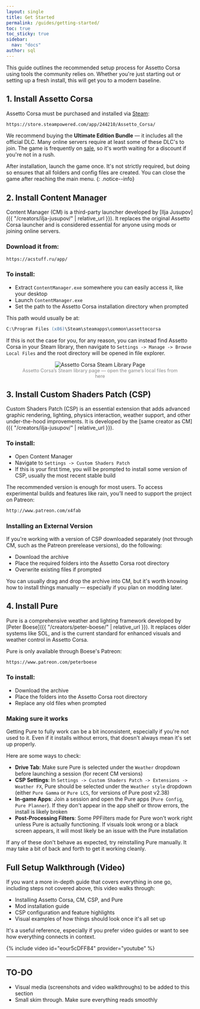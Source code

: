 ```yaml
---
layout: single
title: Get Started
permalink: /guides/getting-started/
toc: true
toc_sticky: true
sidebar:
  nav: "docs"
author: sql
---
```


This guide outlines the recommended setup process for Assetto Corsa using tools the community relies on. Whether you're just starting out or setting up a fresh install, this will get you to a modern baseline.

## 1. Install Assetto Corsa

Assetto Corsa must be purchased and installed via [Steam](https://store.steampowered.com/):

```txt
https://store.steampowered.com/app/244210/Assetto_Corsa/
```

We recommend buying the **Ultimate Edition Bundle** — it includes all the official DLC. Many online servers require at least some of these DLC's to join. The game is frequently on [sale](https://steamdb.info/app/244210/), so it's worth waiting for a discount if you're not in a rush.

After installation, launch the game once. It's not strictly required, but doing so ensures that all folders and config files are created. You can close the game after reaching the main menu.
{: .notice--info}

## 2. Install Content Manager

<!-- TODO: ADD REFERENCES TO ILJA'S CREATOR PROFILE FOR THIS SECTION -->

Content Manager (CM) is a third-party launcher developed by [Ilja Jusupov]({{ "/creators/ilja-jusupov/" | relative_url }}). It replaces the original Assetto Corsa launcher and is considered essential for anyone using mods or joining online servers.

### Download it from:

```txt
https://acstuff.ru/app/
```

### To install:

- Extract `ContentManager.exe` somewhere you can easily access it, like your desktop
- Launch `ContentManager.exe`
- Set the path to the Assetto Corsa installation directory when prompted

This path would usually be at:

```ps
C:\Program Files (x86)\Steam\steamapps\common\assettocorsa
```

If this is not the case for you, for any reason, you can instead find Assetto Corsa in your Steam library, then navigate to `Settings -> Manage -> Browse Local Files` and the root directory will be opened in file explorer.

<figure style="text-align: center; margin-bottom: 1.5em;">
<img 
    src="{{ 'assets/images/ac_steam_library.png' | relative_url }}" 
    alt="Assetto Corsa Steam Library Page" 
    style="max-width: 100%; height: auto;">
<figcaption 
    style="color: #888; font-size: 0.9em;">Assetto Corsa’s Steam library page — open the game’s local files from here
</figcaption>
</figure>

## 3. Install Custom Shaders Patch (CSP)

Custom Shaders Patch (CSP) is an essential extension that adds advanced graphic rendering, lighting, physics interaction, weather support, and other under-the-hood improvements. It is developed by the [same creator as CM]({{ "/creators/ilja-jusupov/" | relative_url }}).

### To install:

- Open Content Manager
- Navigate to `Settings -> Custom Shaders Patch`
- If this is your first time, you will be prompted to install some version of CSP, usually the most recent stable build

The recommended version is enough for most users. To access experimental builds and features like rain, you’ll need to support the project on Patreon:

```txt
http://www.patreon.com/x4fab
```

### Installing an External Version

If you're working with a version of CSP downloaded separately (not through CM, such as the Patreon prerelease versions), do the following:

- Download the archive
- Place the required folders into the Assetto Corsa root directory
- Overwrite existing files if prompted

You can usually drag and drop the archive into CM, but it's worth knowing how to install things manually — especially if you plan on modding later.

## 4. Install Pure

<!-- TODO: ADD REFERENCES TO PETER'S CREATOR PROFILE FOR THIS SECTION -->

Pure is a comprehensive weather and lighting framework developed by [Peter Boese]({{ "/creators/peter-boese/" | relative_url }}). It replaces older systems like SOL, and is the current standard for enhanced visuals and weather control in Assetto Corsa.

Pure is only available through Boese's Patreon:

```txt
https://www.patreon.com/peterboese
```

### To install:

- Download the archive
- Place the folders into the Assetto Corsa root directory
- Replace any old files when prompted

### Making sure it works

Getting Pure to fully work can be a bit inconsistent, especially if you're not used to it. Even if it installs without errors, that doesn't always mean it's set up properly.

Here are some ways to check:

<!-- !!: for CM versions post v0..34.34 or whatever -->

- **Drive Tab**: Make sure Pure is selected under the `Weather` dropdown before launching a session (for recent CM versions)
- **CSP Settings**: In `Settings -> Custom Shaders Patch -> Extensions -> Weather FX`, Pure should be selected under the `Weather style` dropdown (either `Pure Gamma` or `Pure LCS`, for versions of Pure post v2.38) <!-- MAKE SURE THIS IS RIGHT -->
- **In-game Apps**: Join a session and open the Pure apps (`Pure Config`, `Pure Planner`). If they don't appear in the app shelf or throw errors, the install is likely broken
- **Post-Processing Filters**: Some PPFilters made for Pure won't work right unless Pure is actually functioning. If visuals look wrong or a black screen appears, it will most likely be an issue with the Pure installation

If any of these don't behave as expected, try reinstalling Pure manually. It may take a bit of back and forth to get it working cleanly.

<!-- TODO: FINISH THIS -->
<!-- TODO: ADD PICTURES, VIDEO, MEDIA -->

## Full Setup Walkthrough (Video)

If you want a more in-depth guide that covers everything in one go, including steps not covered above, this video walks through:

- Installing Assetto Corsa, CM, CSP, and Pure
- Mod installation guide
- CSP configuration and feature highlights
- Visual examples of how things should look once it's all set up

It's a useful reference, especially if you prefer video guides or want to see how everything connects in context.

{% include video id="eour5cDFF84" provider="youtube" %}

---

## TO-DO

- Visual media (screenshots and video walkthroughs) to be added to this section
- Small skim through. Make sure everything reads smoothly

